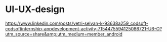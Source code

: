 # UI-UX-design
https://www.linkedin.com/posts/vetri-selvan-k-93638a259_codsoft-codsoftinternship-appdevelopment-activity-7154475594125086721-U6-O?utm_source=share&amp;utm_medium=member_android
